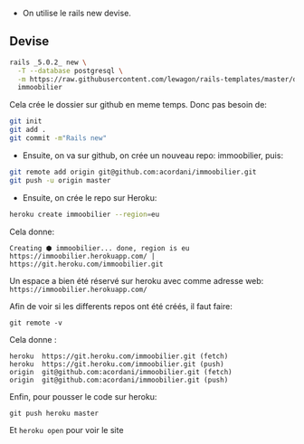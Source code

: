 - On utilise le rails new devise.

## Devise



```bash
rails _5.0.2_ new \
  -T --database postgresql \
  -m https://raw.githubusercontent.com/lewagon/rails-templates/master/devise.rb \
  immoobilier
```


Cela  crée le dossier sur github en meme temps.
Donc pas besoin de:
```bash
git init
git add .
git commit -m"Rails new"
```

- Ensuite, on va sur github, on crée un nouveau repo: immoobilier, puis:

```bash
git remote add origin git@github.com:acordani/immoobilier.git
git push -u origin master
```

- Ensuite, on crée le repo sur Heroku:
```bash
heroku create immoobilier --region=eu
```

Cela donne:
```
Creating ⬢ immoobilier... done, region is eu
https://immoobilier.herokuapp.com/ | https://git.heroku.com/immoobilier.git
```
Un espace a bien été réservé sur heroku avec comme adresse web: ```https://immoobilier.herokuapp.com/```

Afin de voir si les differents repos ont été créés, il faut faire:

```git remote -v```

Cela donne :
```
heroku	https://git.heroku.com/immoobilier.git (fetch)
heroku	https://git.heroku.com/immoobilier.git (push)
origin	git@github.com:acordani/immoobilier.git (fetch)
origin	git@github.com:acordani/immoobilier.git (push)
```

Enfin, pour pousser le code sur heroku:
```
git push heroku master
```

Et ```heroku open``` pour voir le site
